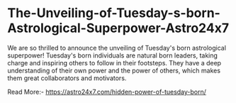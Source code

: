 # The-Unveiling-of-Tuesday-s-born-Astrological-Superpower-Astro24x7
We are so thrilled to announce the unveiling of Tuesday's born astrological superpower! Tuesday's born individuals are natural born leaders, taking charge and inspiring others to follow in their footsteps. They have a deep understanding of their own power and the power of others, which makes them great collaborators and motivators.

Read More:- https://astro24x7.com/hidden-power-of-tuesday-born/
